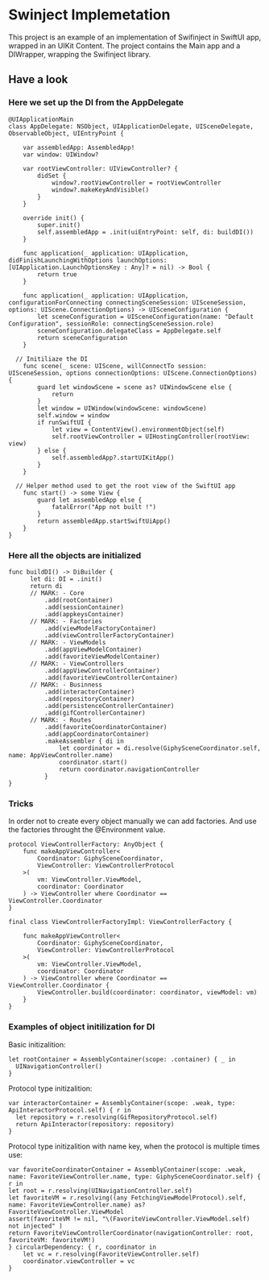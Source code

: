 # Swinject Implemetation

This project is an example of an implementation of Swifinject in SwiftUI app, wrapped in an UIKit Content.
The project contains the Main app and a DIWrapper, wrapping the Swifinject library.

## Have a look

### Here we set up the DI from the AppDelegate

    @UIApplicationMain
    class AppDelegate: NSObject, UIApplicationDelegate, UISceneDelegate, ObservableObject, UIEntryPoint {
    
        var assembledApp: AssembledApp!
        var window: UIWindow?
        
        var rootViewController: UIViewController? {
            didSet {
                window?.rootViewController = rootViewController
                window?.makeKeyAndVisible()
            }
        }
    
        override init() {
            super.init()
            self.assembledApp = .init(uiEntryPoint: self, di: buildDI())
        }
        
        func application(_ application: UIApplication, didFinishLaunchingWithOptions launchOptions: [UIApplication.LaunchOptionsKey : Any]? = nil) -> Bool {
            return true
        }
    
        func application(_ application: UIApplication, configurationForConnecting connectingSceneSession: UISceneSession, options: UIScene.ConnectionOptions) -> UISceneConfiguration {
            let sceneConfiguration = UISceneConfiguration(name: "Default Configuration", sessionRole: connectingSceneSession.role)
            sceneConfiguration.delegateClass = AppDelegate.self
            return sceneConfiguration
        }

      // Initiliaze the DI
        func scene(_ scene: UIScene, willConnectTo session: UISceneSession, options connectionOptions: UIScene.ConnectionOptions) {
            guard let windowScene = scene as? UIWindowScene else {
                return
            }
            let window = UIWindow(windowScene: windowScene)
            self.window = window
            if runSwiftUI {
                let view = ContentView().environmentObject(self)
                self.rootViewController = UIHostingController(rootView: view)
            } else {
                self.assembledApp?.startUIKitApp()
            }
        }

      // Helper method used to get the root view of the SwiftUI app
        func start() -> some View {
            guard let assembledApp else {
                fatalError("App not built !")
            }
            return assembledApp.startSwiftUiApp()
        }
    }
    
### Here all the objects are initialized

    func buildDI() -> DiBuilder {
          let di: DI = .init()
          return di
          // MARK: - Core
              .add(rootContainer)
              .add(sessionContainer)
              .add(appkeysContainer)
          // MARK: - Factories
              .add(viewModelFactoryContainer)
              .add(viewControllerFactoryContainer)
          // MARK: - ViewModels
              .add(appViewModelContainer)
              .add(favoriteViewModelContainer)
          // MARK: - ViewControllers
              .add(appViewControllerContainer)
              .add(favoriteViewControllerContainer)
          // MARK: - Businness
              .add(interactorContainer)
              .add(repositoryContainer)
              .add(persistenceControllerContainer)
              .add(gifControllerContainer)
          // MARK: - Routes
              .add(favoriteCoordinatorContainer)
              .add(appCoordinatorContainer)
              .makeAssembler { di in
                  let coordinator = di.resolve(GiphySceneCoordinator.self, name: AppViewController.name)
                  coordinator.start()
                  return coordinator.navigationController
              }
    }
    
### Tricks 
In order not to create every object manually we can add factories. And use the factories throught the @Environment value.

    protocol ViewControllerFactory: AnyObject {
        func makeAppViewController<
            Coordinator: GiphySceneCoordinator,
            ViewController: ViewControllerProtocol
        >(
            vm: ViewController.ViewModel,
            coordinator: Coordinator
        ) -> ViewController where Coordinator == ViewController.Coordinator
    }
    
    final class ViewControllerFactoryImpl: ViewControllerFactory {
        
        func makeAppViewController<
            Coordinator: GiphySceneCoordinator,
            ViewController: ViewControllerProtocol
        >(
            vm: ViewController.ViewModel,
            coordinator: Coordinator
        ) -> ViewController where Coordinator == ViewController.Coordinator {
            ViewController.build(coordinator: coordinator, viewModel: vm)
        }
    }


  ### Examples of object initilization for DI

  
  Basic initizalition:

    let rootContainer = AssemblyContainer(scope: .container) { _ in
      UINavigationController()
    }

  Protocol type initizalition:

    var interactorContainer = AssemblyContainer(scope: .weak, type: ApiInteractorProtocol.self) { r in
      let repository = r.resolving(GifRepositoryProtocol.self)
      return ApiInteractor(repository: repository)
    }

  Protocol type initizalition with name key, when the protocol is multiple times use:

    var favoriteCoordinatorContainer = AssemblyContainer(scope: .weak, name: FavoriteViewController.name, type: GiphySceneCoordinator.self) { r in
    let root = r.resolving(UINavigationController.self)
    let favoriteVM = r.resolving((any FetchingViewModelProtocol).self, name: FavoriteViewController.name) as? FavoriteViewController.ViewModel
    assert(favoriteVM != nil, "\(FavoriteViewController.ViewModel.self) not injected" )
    return FavoriteViewControllerCoordinator(navigationController: root, favoriteVM: favoriteVM!)
    } circularDependency: { r, coordinator in
        let vc = r.resolving(FavoriteViewController.self)
        coordinator.viewController = vc
    }

    

